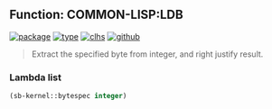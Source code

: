 ## Function: COMMON-LISP:LDB
[![package](https://img.shields.io/badge/Package-COMMON--LISP-5f9ea0.svg?style=social&colorA=999999)](../) [![type](https://img.shields.io/badge/Type-Function-5f9ea0.svg?style=social&colorA=999999)](../#function) [![clhs](https://img.shields.io/badge/CLHS-LDB-5f9ea0.svg?style=social&colorA=999999)](http://www.lispworks.com/documentation/HyperSpec/Body/f_ldb.htm) [![github](https://img.shields.io/badge/GitHub-View_the_source-5f9ea0.svg?style=social&colorA=999999&logo=github)](https://github.com/sbcl/sbcl/blob/master/src/code/numbers.lisp/) 

> Extract the specified byte from integer, and right justify result.

### Lambda list
```cl
(sb-kernel::bytespec integer)
```
